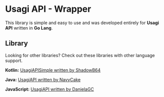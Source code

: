 # Usagi API - Wrapper
This library is simple and easy to use and was developed entirely for **Usagi API** written in **Go Lang**.


## Library
Looking for other libraries? Check out these libraries with other language support.

**Kotlin:**
[UsagiAPISimple written by ShadowB64](https://github.com/ShadowB64/UsagiAPISimple)

**Java:**
[UsagiAPI written by NavyCake](https://github.com/NavyCake/usagi-api)

**JavaScript:**
[UsagiAPI written by DanielaGC](https://github.com/DanielaGC/UsagiAPI)






